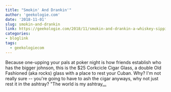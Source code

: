 ```yaml
---
title: "Smokin' And Drankin'"
author: 'geekologie.com'
date: '2018-11-01'
slug: smokin-and-drankin
link: https://geekologie.com/2018/11/smokin-and-drankin-a-whiskey-sipping-gla.php
categories:
- bloglink
tags:
  - geekologiecom
---
```


Because one-upping your pals at poker night is how friends establish who has the bigger johnson, this is the $25 Corkcicle Cigar Glass, a double Old Fashioned (aka rocks) glass with a place to rest your Cuban. Why? I'm not really sure -- you're going to have to ash the cigar anyways, why not just rest it in the ashtray? "The world is my ashtray[... <i class="fas fa-external-link-alt"></i>](https://geekologie.com/2018/11/smokin-and-drankin-a-whiskey-sipping-gla.php)

